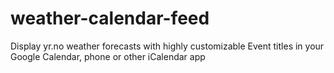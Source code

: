 # weather-calendar-feed
Display yr.no weather forecasts with highly customizable Event titles in your Google Calendar, phone or other iCalendar app
